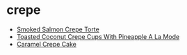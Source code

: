 # crepe

 * [Smoked Salmon Crepe Torte](index/s/smoked-salmon-crepe-torte-355371.json)
 * [Toasted Coconut Crepe Cups With Pineapple A La Mode](index/t/toasted-coconut-crepe-cups-with-pineapple-a-la-mode-11767.json)
 * [Caramel Crepe Cake](index/c/caramel-crepe-cake.json)
